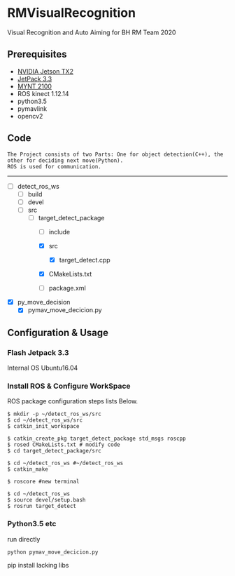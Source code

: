 # RMVisualRecognition
Visual Recognition and Auto Aiming for BH RM Team 2020

## Prerequisites
* [NVIDIA Jetson TX2](https://www.nvidia.com/en-us/autonomous-machines/embedded-systems/jetson-tx2/)
* [JetPack 3.3](https://developer.nvidia.com/embedded/jetpack-3_3 "Official Website")
* [MYNT 2100](https://mynt-eye-s-sdk.readthedocs.io/zh_CN/latest/src/sdk/contents.html "SDK")
* ROS kinect 1.12.14
* python3.5 
* pymavlink
* opencv2
    
## Code
    The Project consists of two Parts: One for object detection(C++), the other for deciding next move(Python).
    ROS is used for communication.
------
- [ ] detect_ros_ws
    - [ ] build
    - [ ] devel
    - [ ] src
        - [ ] target_detect_package
            - [ ] include
            - [x] src
                - [x] target_detect.cpp
            - [x] CMakeLists.txt
            - [ ] package.xml
                
                
                
- [x] py_move_decision
    - [x] pymav_move_decicion.py
    
## Configuration & Usage

### Flash Jetpack 3.3

Internal OS Ubuntu16.04

### Install ROS & Configure WorkSpace

ROS package configuration steps lists Below. 
```
$ mkdir -p ~/detect_ros_ws/src
$ cd ~/detect_ros_ws/src
$ catkin_init_workspace

$ catkin_create_pkg target_detect_package std_msgs roscpp
$ rosed CMakeLists.txt # modify code
$ cd target_detect_package/src

$ cd ~/detect_ros_ws #~/detect_ros_ws
$ catkin_make

$ roscore #new terminal

$ cd ~/detect_ros_ws
$ source devel/setup.bash
$ rosrun target_detect
```

### Python3.5 etc

run directly
```
python pymav_move_decicion.py
```
pip install lacking libs










